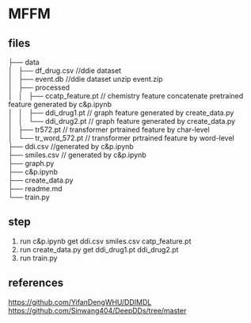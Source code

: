 # MFFM

## files
├── data  
│   ├── df_drug.csv //ddie dataset  
│   ├── event.db //ddie dataset unzip event.zip  
│   ├── processed  
│   │   ├── ccatp_feature.pt // chemistry feature concatenate pretrained feature generated by c&p.ipynb  
│   │   ├── ddi_drug1.pt // graph feature generated by create_data.py  
│   │   └── ddi_drug2.pt // graph feature generated by create_data.py  
│   ├── tr572.pt // transformer prtrained feature by char-level  
│   └── tr_word_572.pt // transformer prtrained feature by word-level  
├── ddi.csv //generated by c&p.ipynb  
├── smiles.csv // generated by c&p.ipynb  
├── graph.py   
├── c&p.ipynb  
├── create_data.py  
├── readme.md  
└── train.py  

## step
1. run c&p.ipynb get ddi.csv smiles.csv catp_feature.pt
2. run create_data.py get ddi_drug1.pt ddi_drug2.pt
3. run train.py

## references
https://github.com/YifanDengWHU/DDIMDL  
https://github.com/Sinwang404/DeepDDs/tree/master     
